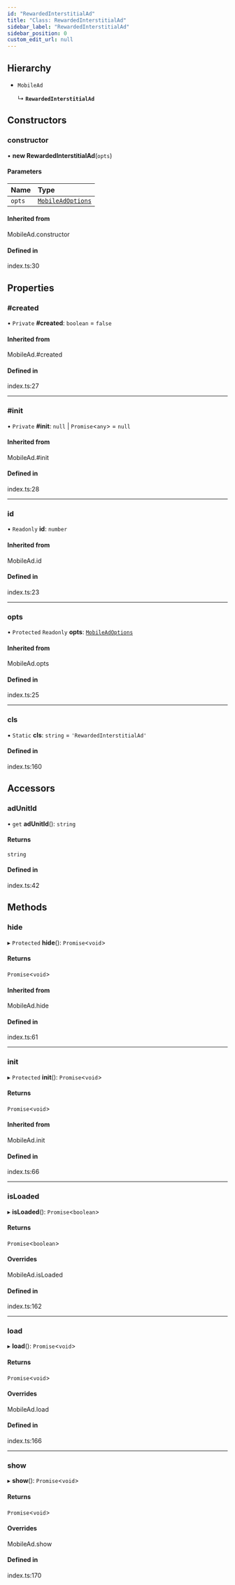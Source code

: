 ```yaml
---
id: "RewardedInterstitialAd"
title: "Class: RewardedInterstitialAd"
sidebar_label: "RewardedInterstitialAd"
sidebar_position: 0
custom_edit_url: null
---
```


## Hierarchy

- `MobileAd`

  ↳ **`RewardedInterstitialAd`**

## Constructors

### constructor

• **new RewardedInterstitialAd**(`opts`)

#### Parameters

| Name | Type |
| :------ | :------ |
| `opts` | [`MobileAdOptions`](../index.md#mobileadoptions) |

#### Inherited from

MobileAd.constructor

#### Defined in

index.ts:30

## Properties

### #created

• `Private` **#created**: `boolean` = `false`

#### Inherited from

MobileAd.#created

#### Defined in

index.ts:27

___

### #init

• `Private` **#init**: ``null`` \| `Promise`<`any`\> = `null`

#### Inherited from

MobileAd.#init

#### Defined in

index.ts:28

___

### id

• `Readonly` **id**: `number`

#### Inherited from

MobileAd.id

#### Defined in

index.ts:23

___

### opts

• `Protected` `Readonly` **opts**: [`MobileAdOptions`](../index.md#mobileadoptions)

#### Inherited from

MobileAd.opts

#### Defined in

index.ts:25

___

### cls

▪ `Static` **cls**: `string` = `'RewardedInterstitialAd'`

#### Defined in

index.ts:160

## Accessors

### adUnitId

• `get` **adUnitId**(): `string`

#### Returns

`string`

#### Defined in

index.ts:42

## Methods

### hide

▸ `Protected` **hide**(): `Promise`<`void`\>

#### Returns

`Promise`<`void`\>

#### Inherited from

MobileAd.hide

#### Defined in

index.ts:61

___

### init

▸ `Protected` **init**(): `Promise`<`void`\>

#### Returns

`Promise`<`void`\>

#### Inherited from

MobileAd.init

#### Defined in

index.ts:66

___

### isLoaded

▸ **isLoaded**(): `Promise`<`boolean`\>

#### Returns

`Promise`<`boolean`\>

#### Overrides

MobileAd.isLoaded

#### Defined in

index.ts:162

___

### load

▸ **load**(): `Promise`<`void`\>

#### Returns

`Promise`<`void`\>

#### Overrides

MobileAd.load

#### Defined in

index.ts:166

___

### show

▸ **show**(): `Promise`<`void`\>

#### Returns

`Promise`<`void`\>

#### Overrides

MobileAd.show

#### Defined in

index.ts:170
